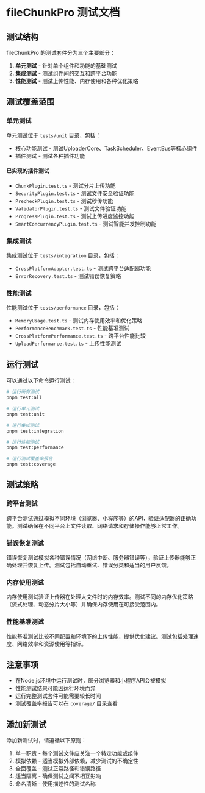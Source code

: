 # fileChunkPro 测试文档

## 测试结构

fileChunkPro 的测试套件分为三个主要部分：

1. **单元测试** - 针对单个组件和功能的基础测试
2. **集成测试** - 测试组件间的交互和跨平台功能
3. **性能测试** - 测试上传性能、内存使用和各种优化策略

## 测试覆盖范围

### 单元测试

单元测试位于 `tests/unit` 目录，包括：

- 核心功能测试 - 测试UploaderCore、TaskScheduler、EventBus等核心组件
- 插件测试 - 测试各种插件功能

#### 已实现的插件测试

- `ChunkPlugin.test.ts` - 测试分片上传功能
- `SecurityPlugin.test.ts` - 测试文件安全验证功能
- `PrecheckPlugin.test.ts` - 测试秒传功能
- `ValidatorPlugin.test.ts` - 测试文件验证功能
- `ProgressPlugin.test.ts` - 测试上传进度监控功能
- `SmartConcurrencyPlugin.test.ts` - 测试智能并发控制功能

### 集成测试

集成测试位于 `tests/integration` 目录，包括：

- `CrossPlatformAdapter.test.ts` - 测试跨平台适配器功能
- `ErrorRecovery.test.ts` - 测试错误恢复策略

### 性能测试

性能测试位于 `tests/performance` 目录，包括：

- `MemoryUsage.test.ts` - 测试内存使用效率和优化策略
- `PerformanceBenchmark.test.ts` - 性能基准测试
- `CrossPlatformPerformance.test.ts` - 跨平台性能比较
- `UploadPerformance.test.ts` - 上传性能测试

## 运行测试

可以通过以下命令运行测试：

```bash
# 运行所有测试
pnpm test:all

# 运行单元测试
pnpm test:unit

# 运行集成测试
pnpm test:integration

# 运行性能测试
pnpm test:performance

# 运行测试覆盖率报告
pnpm test:coverage
```

## 测试策略

### 跨平台测试

跨平台测试通过模拟不同环境（浏览器、小程序等）的API，验证适配器的正确功能。测试确保在不同平台上文件读取、网络请求和存储操作能够正常工作。

### 错误恢复测试

错误恢复测试模拟各种错误情况（网络中断、服务器错误等），验证上传器能够正确处理并恢复上传。测试包括自动重试、错误分类和适当的用户反馈。

### 内存使用测试

内存使用测试验证上传器在处理大文件时的内存效率。测试不同的内存优化策略（流式处理、动态分片大小等）并确保内存使用在可接受范围内。

### 性能基准测试

性能基准测试比较不同配置和环境下的上传性能，提供优化建议。测试包括处理速度、网络效率和资源使用等指标。

## 注意事项

- 在Node.js环境中运行测试时，部分浏览器和小程序API会被模拟
- 性能测试结果可能因运行环境而异
- 运行完整测试套件可能需要较长时间
- 测试覆盖率报告可以在 `coverage/` 目录查看

## 添加新测试

添加新测试时，请遵循以下原则：

1. 单一职责 - 每个测试文件应关注一个特定功能或组件
2. 模拟依赖 - 适当模拟外部依赖，减少测试的不确定性
3. 全面覆盖 - 测试正常路径和错误路径
4. 适当隔离 - 确保测试之间不相互影响
5. 命名清晰 - 使用描述性的测试名称
